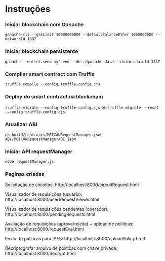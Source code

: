 # Instruções
### Iniciar blockchain com Ganache
```ganache-cli --gasLimit 10000000000 --defaultBalanceEther 1000000000 --networkId 1337```

### Iniciar blockchain persistente
```ganache --wallet.seed my-seed --db ./ganache-data --chain.chainId 1337```

### Compilar smart contract com Truffle
```truffle compile --config truffle-config.cjs```

### Deploy do smart contract na blockchain
```truffle migrate --config truffle-config.cjs``` ou ```truffle migrate --reset --config truffle-config.cjs```

### Atualizar ABI
```cp build/contracts/MEICANRequestManager.json ABI/MEICANRequestManagerABI.json```

### Iniciar API requestManager
```node requestManager.js```

### Paginas criadas
Solicitação de circuitos: http://localhost:8000/circuitRequest.html

Visualizador de requisições (usuário): http://localhost:8000/userRequestViewer.html 

Visualizador de requisições pendentes (operador): http://localhost:8000/pendingRequests.html

Avaliação de requisições (aprova/rejeita) + upload de politicas: http://localhost:8000/requestEval.html

Envio de políticas para IPFS: http://localhost:8000/uploadPolicy.html

Decriptografar arquivo de políticas com chave privada: http://localhost:8000/decrypt.html

